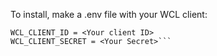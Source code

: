 To install, make a .env file with your WCL client:
```
WCL_CLIENT_ID = <Your client ID>
WCL_CLIENT_SECRET = <Your Secret>```
